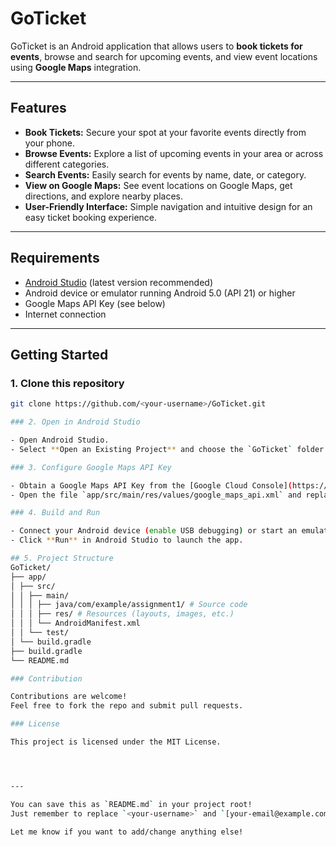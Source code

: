 # GoTicket

GoTicket is an Android application that allows users to **book tickets for events**, browse and search for upcoming events, and view event locations using **Google Maps** integration.

---

## Features

- **Book Tickets:** Secure your spot at your favorite events directly from your phone.
- **Browse Events:** Explore a list of upcoming events in your area or across different categories.
- **Search Events:** Easily search for events by name, date, or category.
- **View on Google Maps:** See event locations on Google Maps, get directions, and explore nearby places.
- **User-Friendly Interface:** Simple navigation and intuitive design for an easy ticket booking experience.

---

## Requirements

- [Android Studio](https://developer.android.com/studio) (latest version recommended)
- Android device or emulator running Android 5.0 (API 21) or higher
- Google Maps API Key (see below)
- Internet connection

---

## Getting Started

### 1. Clone this repository

```bash
git clone https://github.com/<your-username>/GoTicket.git

### 2. Open in Android Studio

- Open Android Studio.
- Select **Open an Existing Project** and choose the `GoTicket` folder.

### 3. Configure Google Maps API Key

- Obtain a Google Maps API Key from the [Google Cloud Console](https://console.cloud.google.com/).
- Open the file `app/src/main/res/values/google_maps_api.xml` and replace `YOUR_API_KEY_HERE` with your actual API key.

### 4. Build and Run

- Connect your Android device (enable USB debugging) or start an emulator.
- Click **Run** in Android Studio to launch the app.

## 5. Project Structure
GoTicket/
├── app/
│ ├── src/
│ │ ├── main/
│ │ │ ├── java/com/example/assignment1/ # Source code
│ │ │ ├── res/ # Resources (layouts, images, etc.)
│ │ │ └── AndroidManifest.xml
│ │ └── test/
│ └── build.gradle
├── build.gradle
└── README.md

### Contribution

Contributions are welcome!  
Feel free to fork the repo and submit pull requests.

### License

This project is licensed under the MIT License.




---

You can save this as `README.md` in your project root!  
Just remember to replace `<your-username>` and `[your-email@example.com]` with your details.

Let me know if you want to add/change anything else!

